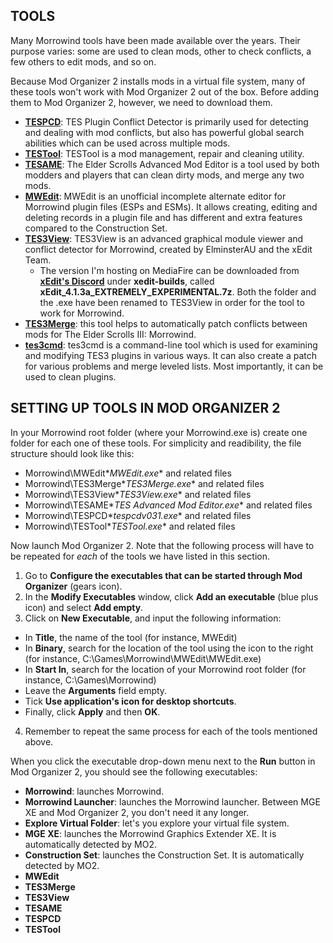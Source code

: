 ## TOOLS

Many Morrowind tools have been made available over the years. Their purpose varies: some are used to clean mods, other to check conflicts, a few others to edit mods, and so on.

Because Mod Organizer 2 installs mods in a virtual file system, many of these tools won't work with Mod Organizer 2 out of the box. Before adding them to Mod Organizer 2, however, we need to download them.

- [**TESPCD**](https://en.uesp.net/wiki/Tes3Mod:TES_Plugin_Conflict_Detector): TES Plugin Conflict Detector is primarily used for detecting and dealing with mod conflicts, but also has powerful global search abilities which can be used across multiple mods.
- [**TESTool**](https://en.uesp.net/wiki/Tes3Mod:TESTool): TESTool is a mod management, repair and cleaning utility.
- [**TESAME**](http://wiki.theassimilationlab.com/mmw/TESAME): The Elder Scrolls Advanced Mod Editor is a tool used by both modders and players that can clean dirty mods, and merge any two mods.
- [**MWEdit**](http://wiki.theassimilationlab.com/mmw/MWEdit): MWEdit is an unofficial incomplete alternate editor for Morrowind plugin files (ESPs and ESMs). It allows creating, editing and deleting records in a plugin file and has different and extra features compared to the Construction Set.
- [**TES3View**](http://www.mediafire.com/file/g10ay0bqynval8s/TES3View_%2528xEdit_4.1.3a_EXTREMELY_EXPERIMENTAL%2529.zip/file): TES3View is an advanced graphical module viewer and conflict detector for Morrowind, created by ElminsterAU and the xEdit Team. 
  - The version I'm hosting on MediaFire can be downloaded from [**xEdit's Discord**](https://discordapp.com/invite/5t8RnNQ) under **xedit-builds**, called **xEdit_4.1.3a_EXTREMELY_EXPERIMENTAL.7z**. Both the folder and the .exe have been renamed to TES3View in order for the tool to work for Morrowind.
- [**TES3Merge**](https://www.nexusmods.com/morrowind/mods/46870): this tool helps to automatically patch conflicts between mods for The Elder Scrolls III: Morrowind.
- [**tes3cmd**](http://wiki.theassimilationlab.com/mmw/TES3cmd): tes3cmd is a command-line tool which is used for examining and modifying TES3 plugins in various ways. It can also create a patch for various problems and merge leveled lists. Most importantly, it can be used to clean plugins.

## SETTING UP TOOLS IN MOD ORGANIZER 2

In your Morrowind root folder (where your Morrowind.exe is) create one folder for each one of these tools. For simplicity and readibility, the file structure should look like this:

- Morrowind\MWEdit\**MWEdit.exe** and related files
- Morrowind\TES3Merge\**TES3Merge.exe** and related files
- Morrowind\TES3View\**TES3View.exe** and related files
- Morrowind\TESAME\**TES Advanced Mod Editor.exe** and related files
- Morrowind\TESPCD\**tespcdv031.exe** and related files
- Morrowind\TESTool\**TESTool.exe** and related files

Now launch Mod Organizer 2. Note that the following process will have to be repeated for *each* of the tools we have listed in this section.

1. Go to **Configure the executables that can be started through Mod Organizer** (gears icon).
2. In the **Modify Executables** window, click **Add an executable** (blue plus icon) and select **Add empty**.
3. Click on **New Executable**, and input the following information:
  - In **Title**, the name of the tool (for instance, MWEdit)
  - In **Binary**, search for the location of the tool using the icon to the right (for instance, C:\Games\Morrowind\MWEdit\MWEdit.exe)
  - In **Start In**, search for the location of your Morrowind root folder (for instance, C:\Games\Morrowind)
  - Leave the **Arguments** field empty.
  - Tick **Use application's icon for desktop shortcuts**.
  - Finally, click **Apply** and then **OK**.
4. Remember to repeat the same process for each of the tools mentioned above.

When you click the executable drop-down menu next to the **Run** button in Mod Organizer 2, you should see the following executables:

- **Morrowind**: launches Morrowind.
- **Morrowind Launcher**: launches the Morrowind launcher. Between MGE XE and Mod Organizer 2, you don't need it any longer.
- **Explore Virtual Folder**: let's you explore your virtual file system.
- **MGE XE**: launches the Morrowind Graphics Extender XE. It is automatically detected by MO2.
- **Construction Set**: launches the Construction Set. It is automatically detected by MO2.
- **MWEdit**
- **TES3Merge**
- **TES3View**
- **TESAME**
- **TESPCD**
- **TESTool**
